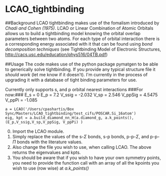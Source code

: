 # LCAO_tightbinding

##Background
LCAO tightbinding makes use of the fomalism introduced by *Chadi and Cohen (1975)*. LCAO or Linear Combination of Atomic Orbitals
allows us to build a tightbinding model knowing the orbital overlap parameters between two atoms. For each type of orbital interaction
there is a corresponding energy associated with it that can be found using *bond decomposition techniques* (see Tightbinding Model of 
Electronic Structures, http://cacs.usc.edu/education/phys516/04TB.pdf)

##Usage
The code makes use of the python package pymatgen to be able to generically solve tightbinding. If you provide any typical structure
file it *should work* (let me know if it doesn't). I'm currently in the process of upgrading it with a database of tight binding parameters
for use.

Currently only supports s, and p orbital nearest interactions
###For now:###
    E_s = 0
    E_p = 7.2
    V_ssig = -2.032
    V_sp = 2.546
    V_ppSig = 4.5475
    V_ppPi = -1.085

    a = LCAO('/Users/cpashartis/Box Sync/Masters/LCAO_tightbinding/test_cifs/POSCAR.Si_16atom')
    eig, kpt = a.build_diamond_nn_H(a.diamond_g, a.k_points(), (E_p,V_ssig,V_sp,V_ppSig, V_ppPi) )
   
0. Import the LCAO module.
1. Simply replace the values of the s-$\Sigma$ bonds, s-p bonds, p-p-$\Sigma$, and p-p-$\Pi$ bonds with the literature values.
2. Also change the file you wish to use, when calling LCAO. The above returns the eigenvalues and kpts.
3. You should be aware that if you wish to have your own symmetry points, you need to provide the function call with an array of
all the kpoints you wish to use (row wise) at *a.k_points()*
